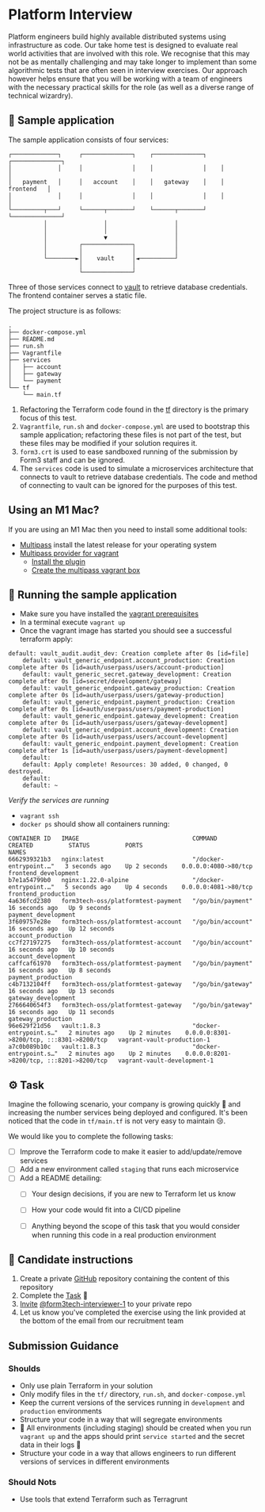 # Platform Interview

Platform engineers build highly available distributed systems using infrastructure as code. Our take home test is designed to evaluate real world activities that are involved with this role. We recognise that this may not be as mentally challenging and may take longer to implement than some algorithmic tests that are often seen in interview exercises. Our approach however helps ensure that you will be working with a team of engineers with the necessary practical skills for the role (as well as a diverse range of technical wizardry).


## 🧪 Sample application
The sample application consists of four services:

```
┌─────────────┐     ┌──────────────┐    ┌──────────────┐    ┌──────────────┐
│             │     │              │    │              │    │              │
│   payment   │     │   account    │    │   gateway    │    │   frontend   │
│             │     │              │    │              │    │              │
└─────────┬───┘     └──────┬───────┘    └──────┬───────┘    └──────────────┘
          │                │                   │
          │                │                   │
          │                ▼                   │
          │         ┌──────────────┐           │
          │         │              │           │
          └────────►│    vault     │◄──────────┘
                    │              │
                    └──────────────┘
```                    

Three of those services connect to [vault](https://www.vaultproject.io/) to retrieve database credentials. The frontend container serves a static file.

The project structure is as follows:

```
.
├── docker-compose.yml
├── README.md
├── run.sh
├── Vagrantfile
├── services
│   ├── account
│   ├── gateway
│   └── payment
└── tf
    └── main.tf
```
1. Refactoring the Terraform code found in the [tf](./tf) directory is the primary focus of this test.
1. `Vagrantfile`, `run.sh` and `docker-compose.yml` are used to bootstrap this sample application; refactoring these files is not part of the test, but these files may be modified if your solution requires it.
1. `form3.crt` is used to ease sandboxed running of the submission by Form3 staff and can be ignored.
1. The `services` code is used to simulate a microservices architecture that connects to vault to retrieve database credentials. The code and method of connecting to vault can be ignored for the purposes of this test.

## Using an M1 Mac?
If you are using an M1 Mac then you need to install some additional tools:
- [Multipass](https://github.com/canonical/multipass/releases) install the latest release for your operating system
- [Multipass provider for vagrant](https://github.com/Fred78290/vagrant-multipass)
    - [Install the plugin](https://github.com/Fred78290/vagrant-multipass#plugin-installation)
    - [Create the multipass vagrant box](https://github.com/Fred78290/vagrant-multipass#create-multipass-fake-box)

## 👟 Running the sample application
- Make sure you have installed the [vagrant prerequisites](https://learn.hashicorp.com/tutorials/vagrant/getting-started-index#prerequisites)
- In a terminal execute `vagrant up`
- Once the vagrant image has started you should see a successful terraform apply:
```
default: vault_audit.audit_dev: Creation complete after 0s [id=file]
    default: vault_generic_endpoint.account_production: Creation complete after 0s [id=auth/userpass/users/account-production]
    default: vault_generic_secret.gateway_development: Creation complete after 0s [id=secret/development/gateway]
    default: vault_generic_endpoint.gateway_production: Creation complete after 0s [id=auth/userpass/users/gateway-production]
    default: vault_generic_endpoint.payment_production: Creation complete after 0s [id=auth/userpass/users/payment-production]
    default: vault_generic_endpoint.gateway_development: Creation complete after 0s [id=auth/userpass/users/gateway-development]
    default: vault_generic_endpoint.account_development: Creation complete after 0s [id=auth/userpass/users/account-development]
    default: vault_generic_endpoint.payment_development: Creation complete after 1s [id=auth/userpass/users/payment-development]
    default: 
    default: Apply complete! Resources: 30 added, 0 changed, 0 destroyed.
    default: 
    default: ~
```
*Verify the services are running*

- `vagrant ssh`
- `docker ps` should show all containers running:

```
CONTAINER ID   IMAGE                                COMMAND                  CREATED          STATUS          PORTS                                       NAMES
6662939321b3   nginx:latest                         "/docker-entrypoint.…"   3 seconds ago    Up 2 seconds    0.0.0.0:4080->80/tcp                        frontend_development
b7e1a54799b0   nginx:1.22.0-alpine                  "/docker-entrypoint.…"   5 seconds ago    Up 4 seconds    0.0.0.0:4081->80/tcp                        frontend_production
4a636fcd2380   form3tech-oss/platformtest-payment   "/go/bin/payment"        16 seconds ago   Up 9 seconds                                                payment_development
3f609757e28e   form3tech-oss/platformtest-account   "/go/bin/account"        16 seconds ago   Up 12 seconds                                               account_production
cc7f27197275   form3tech-oss/platformtest-account   "/go/bin/account"        16 seconds ago   Up 10 seconds                                               account_development
caffcaf61970   form3tech-oss/platformtest-payment   "/go/bin/payment"        16 seconds ago   Up 8 seconds                                                payment_production
c4b7132104ff   form3tech-oss/platformtest-gateway   "/go/bin/gateway"        16 seconds ago   Up 13 seconds                                               gateway_development
2766640654f3   form3tech-oss/platformtest-gateway   "/go/bin/gateway"        16 seconds ago   Up 11 seconds                                               gateway_production
96e629f21d56   vault:1.8.3                          "docker-entrypoint.s…"   2 minutes ago    Up 2 minutes    0.0.0.0:8301->8200/tcp, :::8301->8200/tcp   vagrant-vault-production-1
a7c0b089b10c   vault:1.8.3                          "docker-entrypoint.s…"   2 minutes ago    Up 2 minutes    0.0.0.0:8201->8200/tcp, :::8201->8200/tcp   vagrant-vault-development-1
```

## ⚙️ Task
Imagine the following scenario, your company is growing quickly 🚀 and increasing the number services being deployed and configured.
It's been noticed that the code in `tf/main.tf` is not very easy to maintain 😢.

We would like you to complete the following tasks:

- [ ] Improve the Terraform code to make it easier to add/update/remove services
- [ ] Add a new environment called `staging` that runs each microservice
- [ ] Add a README detailing: 
  - [ ] Your design decisions, if you are new to Terraform let us know
  - [ ] How your code would fit into a CI/CD pipeline
  - [ ] Anything beyond the scope of this task that you would consider when running this code in a real production environment


## 📝 Candidate instructions
1. Create a private [GitHub](https://help.github.com/en/articles/create-a-repo) repository containing the content of this repository
2. Complete the [Task](#task) :tada:
3. [Invite](https://help.github.com/en/articles/inviting-collaborators-to-a-personal-repository) [@form3tech-interviewer-1](https://github.com/form3tech-interviewer-1) to your private repo
4. Let us know you've completed the exercise using the link provided at the bottom of the email from our recruitment team


## Submission Guidance

### Shoulds
- Only use plain Terraform in your solution
- Only modify files in the `tf/` directory, `run.sh`, and `docker-compose.yml`
- Keep the current versions of the services running in `development` and `production` environments
- Structure your code in a way that will segregate environments
- 🚨 All environments (including staging) should be created when you run `vagrant up` and the apps should print `service started` and the secret data in their logs 🚨
- Structure your code in a way that allows engineers to run different versions of services in different environments

### Should Nots
- Use tools that extend Terraform such as Terragrunt

